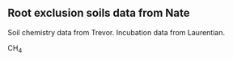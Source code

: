## Root exclusion soils data from Nate

Soil chemistry data from Trevor. Incubation data from Laurentian.

CH<sub>4<sub>
